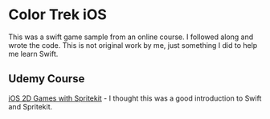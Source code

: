 # Color Trek iOS

This was a swift game sample from an online course.  I followed along and wrote the code.
This is not original work by me, just something I did to help me learn Swift.

## Udemy Course

[iOS 2D Games with Spritekit](https://www.udemy.com/course/2d-games-with-spritekit/) - I thought this was a good introduction to Swift and Spritekit.

